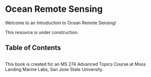 # Ocean Remote Sensing

Welcome to an Introduction to Ocean Remote Sensing!

This resource is under construction.

## Table of Contents
```{tableofcontents}
```

This book is created for an MS 274 Advanced Topics Course at Moss Landing Marine Labs, San Jose State University.

